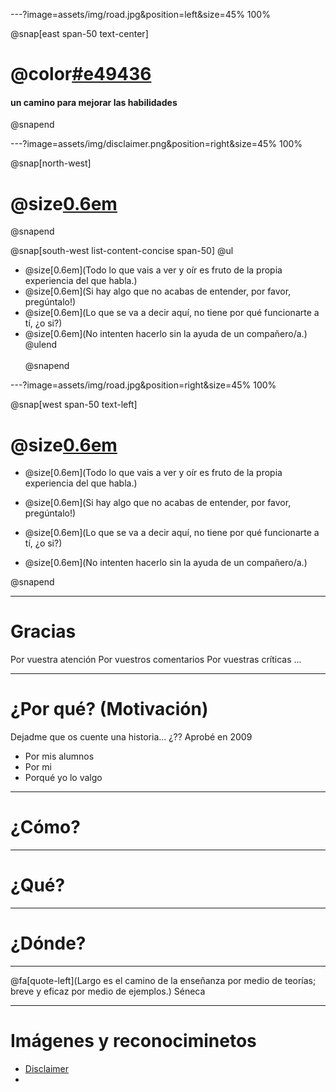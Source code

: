 ---?image=assets/img/road.jpg&position=left&size=45% 100%

@snap[east span-50 text-center]
# @color[#e49436](Retos)
#### un camino para mejorar las habilidades
@snapend

---?image=assets/img/disclaimer.png&position=right&size=45% 100%

@snap[north-west]
# @size[0.6em](Disclaimer)
@snapend

@snap[south-west list-content-concise span-50]
@ul[](false)
- @size[0.6em](Todo lo que vais a ver y oír es fruto de la propia experiencia del que habla.)
- @size[0.6em](Si hay algo que no acabas de entender, por favor, pregúntalo!)
- @size[0.6em](Lo que se va a decir aquí, no tiene por qué funcionarte a tí, ¿o si?)
- @size[0.6em](No intenten hacerlo sin la ayuda de un compañero/a.)
@ulend
<br><br>
@snapend


---?image=assets/img/road.jpg&position=right&size=45% 100%

@snap[west span-50 text-left]
# @size[0.6em](Disclaimer)

- @size[0.6em](Todo lo que vais a ver y oír es fruto de la propia experiencia del que habla.)

- @size[0.6em](Si hay algo que no acabas de entender, por favor, pregúntalo!)

- @size[0.6em](Lo que se va a decir aquí, no tiene por qué funcionarte a tí, ¿o si?)

- @size[0.6em](No intenten hacerlo sin la ayuda de un compañero/a.)

@snapend


---

# Gracias
Por vuestra atención
Por vuestros comentarios
Por vuestras críticas
...

---

# ¿Por qué? (Motivación)
Dejadme que os cuente una historia... ¿??
Aprobé en 2009
- Por mis alumnos
- Por mi
- Porqué yo lo valgo

---

# ¿Cómo? 


---

# ¿Qué?


---

# ¿Dónde?

---

@fa[quote-left](Largo es el camino de la enseñanza por medio de teorías; breve y eficaz por medio de ejemplos.)
Séneca

---
# Imágenes y reconociminetos
- [Disclaimer](https://pixabay.com/es/illustrations/seguridad-cibernética-1923446/)
- 